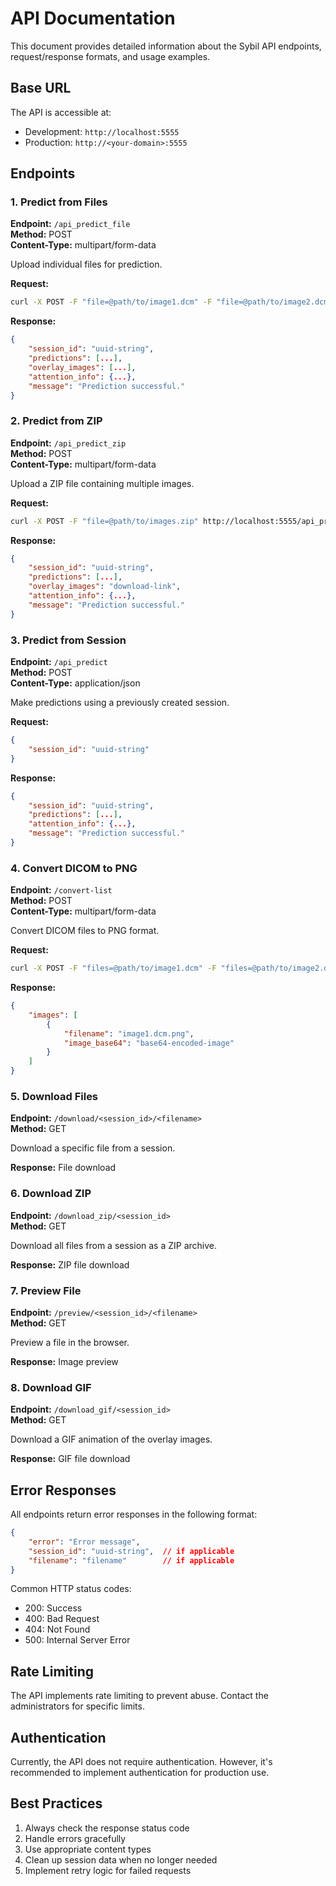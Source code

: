 # API Documentation

This document provides detailed information about the Sybil API endpoints, request/response formats, and usage examples.

## Base URL

The API is accessible at:

- Development: `http://localhost:5555`
- Production: `http://<your-domain>:5555`

## Endpoints

### 1. Predict from Files

**Endpoint:** `/api_predict_file`  
**Method:** POST  
**Content-Type:** multipart/form-data

Upload individual files for prediction.

**Request:**

```bash
curl -X POST -F "file=@path/to/image1.dcm" -F "file=@path/to/image2.dcm" http://localhost:5555/api_predict_file
```

**Response:**

```json
{
    "session_id": "uuid-string",
    "predictions": [...],
    "overlay_images": [...],
    "attention_info": {...},
    "message": "Prediction successful."
}
```

### 2. Predict from ZIP

**Endpoint:** `/api_predict_zip`  
**Method:** POST  
**Content-Type:** multipart/form-data

Upload a ZIP file containing multiple images.

**Request:**

```bash
curl -X POST -F "file=@path/to/images.zip" http://localhost:5555/api_predict_zip
```

**Response:**

```json
{
    "session_id": "uuid-string",
    "predictions": [...],
    "overlay_images": "download-link",
    "attention_info": {...},
    "message": "Prediction successful."
}
```

### 3. Predict from Session

**Endpoint:** `/api_predict`  
**Method:** POST  
**Content-Type:** application/json

Make predictions using a previously created session.

**Request:**

```json
{
    "session_id": "uuid-string"
}
```

**Response:**

```json
{
    "session_id": "uuid-string",
    "predictions": [...],
    "attention_info": {...},
    "message": "Prediction successful."
}
```

### 4. Convert DICOM to PNG

**Endpoint:** `/convert-list`  
**Method:** POST  
**Content-Type:** multipart/form-data

Convert DICOM files to PNG format.

**Request:**

```bash
curl -X POST -F "files=@path/to/image1.dcm" -F "files=@path/to/image2.dcm" http://localhost:5555/convert-list
```

**Response:**

```json
{
    "images": [
        {
            "filename": "image1.dcm.png",
            "image_base64": "base64-encoded-image"
        }
    ]
}
```

### 5. Download Files

**Endpoint:** `/download/<session_id>/<filename>`  
**Method:** GET

Download a specific file from a session.

**Response:** File download

### 6. Download ZIP

**Endpoint:** `/download_zip/<session_id>`  
**Method:** GET

Download all files from a session as a ZIP archive.

**Response:** ZIP file download

### 7. Preview File

**Endpoint:** `/preview/<session_id>/<filename>`  
**Method:** GET

Preview a file in the browser.

**Response:** Image preview

### 8. Download GIF

**Endpoint:** `/download_gif/<session_id>`  
**Method:** GET

Download a GIF animation of the overlay images.

**Response:** GIF file download

## Error Responses

All endpoints return error responses in the following format:

```json
{
    "error": "Error message",
    "session_id": "uuid-string",  // if applicable
    "filename": "filename"        // if applicable
}
```

Common HTTP status codes:

- 200: Success
- 400: Bad Request
- 404: Not Found
- 500: Internal Server Error

## Rate Limiting

The API implements rate limiting to prevent abuse. Contact the administrators for specific limits.

## Authentication

Currently, the API does not require authentication. However, it's recommended to implement authentication for production use.

## Best Practices

1. Always check the response status code
2. Handle errors gracefully
3. Use appropriate content types
4. Clean up session data when no longer needed
5. Implement retry logic for failed requests
